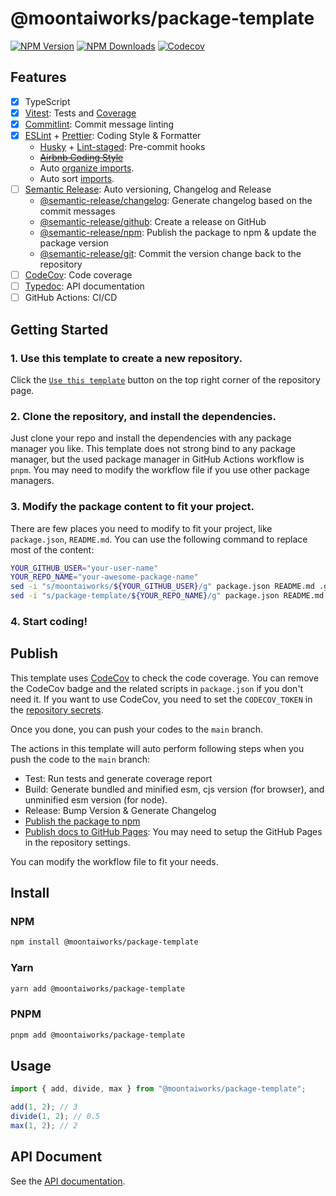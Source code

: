 # @moontaiworks/package-template

[![NPM Version](https://img.shields.io/npm/v/@moontaiworks/package-template)](https://www.npmjs.com/package/@moontaiworks/package-template)
[![NPM Downloads](https://img.shields.io/npm/d18m/@moontaiworks/package-template)](https://www.npmjs.com/package/@moontaiworks/package-template)
[![Codecov](https://codecov.io/gh/moontaiworks/package-template/graph/badge.svg)](https://codecov.io/gh/moontaiworks/package-template)

## Features

- [x] TypeScript
- [x] [Vitest](https://github.com/vitest-dev/vitest): Tests and [Coverage](https://github.com/vitest-dev/vitest/tree/main/packages/coverage-v8)
- [x] [Commitlint](https://github.com/conventional-changelog/commitlint): Commit message linting
- [x] [ESLint](https://eslint.org) + [Prettier](https://prettier.io): Coding Style & Formatter
  - [Husky](https://github.com/typicode/husky) + [Lint-staged](https://github.com/okonet/lint-staged): Pre-commit hooks
  - ~~[Airbnb Coding Style](https://github.com/airbnb/javascript)~~
  - Auto [organize imports](https://github.com/un-js/eslint-plugin-import-x).
  - Auto sort [imports](https://github.com/lydell/eslint-plugin-simple-import-sort).
- [ ] [Semantic Release](https://github.com/semantic-release/semantic-release): Auto versioning, Changelog and Release
  - [@semantic-release/changelog](https://github.com/semantic-release/changelog): Generate changelog based on the commit messages
  - [@semantic-release/github](https://github.com/semantic-release/github): Create a release on GitHub
  - [@semantic-release/npm](https://github.com/semantic-release/npm): Publish the package to npm & update the package version
  - [@semantic-release/git](https://github.com/semantic-release/git): Commit the version change back to the repository
- [ ] [CodeCov](https://codecov.io): Code coverage
- [ ] [Typedoc](https://github.com/TypeStrong/typedoc): API documentation
- [ ] GitHub Actions: CI/CD

## Getting Started

### 1. Use this template to create a new repository.

Click the [`Use this template`](https://github.com/new?template_name=package-template&template_owner=moontaiworks) button on the top right corner of the repository page.

### 2. Clone the repository, and install the dependencies.

Just clone your repo and install the dependencies with any package manager you like. This template does not strong bind to any package manager, but the used package manager in GitHub Actions workflow is `pnpm`. You may need to modify the workflow file if you use other package managers.

### 3. Modify the package content to fit your project.

There are few places you need to modify to fit your project, like `package.json`, `README.md`. You can use the following command to replace most of the content:

```bash
YOUR_GITHUB_USER="your-user-name"
YOUR_REPO_NAME="your-awesome-package-name"
sed -i "s/moontaiworks/${YOUR_GITHUB_USER}/g" package.json README.md .github/workflows/*
sed -i "s/package-template/${YOUR_REPO_NAME}/g" package.json README.md .github/workflows/*
```

### 4. Start coding!

## Publish

This template uses [CodeCov](https://docs.codecov.com/docs/quick-start) to check the code coverage. You can remove the CodeCov badge and the related scripts in `package.json` if you don't need it.
If you want to use CodeCov, you need to set the `CODECOV_TOKEN` in the [repository secrets](https://github.com/moontaiworks/package-template/settings/secrets/actions).

Once you done, you can push your codes to the `main` branch.

The actions in this template will auto perform following steps when you push the code to the `main` branch:

- Test: Run tests and generate coverage report
- Build: Generate bundled and minified esm, cjs version (for browser), and unminified esm version (for node).
- Release: Bump Version & Generate Changelog
- [Publish the package to npm](https://www.npmjs.com/package/@moontaiworks/package-template/)
- [Publish docs to GitHub Pages](https://moontaiworks.github.io/package-template/): You may need to setup the GitHub Pages in the repository settings.

You can modify the workflow file to fit your needs.

## Install

### NPM

```bash
npm install @moontaiworks/package-template
```

### Yarn

```bash
yarn add @moontaiworks/package-template
```

### PNPM

```bash
pnpm add @moontaiworks/package-template
```

## Usage

```typescript
import { add, divide, max } from "@moontaiworks/package-template";

add(1, 2); // 3
divide(1, 2); // 0.5
max(1, 2); // 2
```

## API Document

See the [API documentation](https://moontaiworks.github.io/package-template/).
